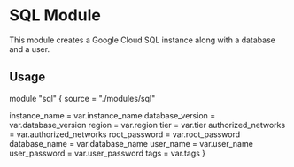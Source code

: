 # SQL Module

This module creates a Google Cloud SQL instance along with a database and a user.

## Usage

module "sql" {
  source = "./modules/sql"

  instance_name      = var.instance_name
  database_version   = var.database_version
  region             = var.region
  tier               = var.tier
  authorized_networks = var.authorized_networks
  root_password      = var.root_password
  database_name      = var.database_name
  user_name          = var.user_name
  user_password      = var.user_password
  tags               = var.tags
}
